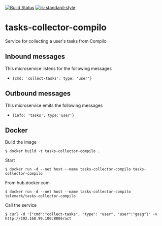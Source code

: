 [![Build Status](https://travis-ci.org/telemark/tasks-collector-compilo.svg?branch=master)](https://travis-ci.org/telemark/tasks-collector-compilo)
[![js-standard-style](https://img.shields.io/badge/code%20style-standard-brightgreen.svg?style=flat)](https://github.com/feross/standard)
# tasks-collector-compilo
Service for collecting a user's tasks from Compilo

## Inbound messages
This microservice listens for the following messages

- ```{cmd: 'collect-tasks', type: 'user'}```

## Outbound messages
This microservice emits the following messages

- ```{info: 'tasks', type:'user'}```

## Docker
Build the image

```
$ docker build -t tasks-collector-compilo .
```

Start

```
$ docker run -d --net host --name tasks-collector-compilo tasks-collector-compilo
```

From hub.docker.com

```
$ docker run -d --net host --name tasks-collector-compilo telemark/tasks-collector-compilo
```

Call the service

```
$ curl -d '{"cmd":"collect-tasks", "type": "user", "user":"gasg"}' -v http://192.168.99.100:8000/act
```